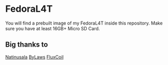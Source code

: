 # FedoraL4T

You will find a prebuilt image of my FedoraL4T inside this repository.
Make sure you have at least 16GB+ Micro SD Card.

## Big thanks to

[Natinusala](https://github.com/lakka-switch/Lakka-LibreELEC)
[ByLaws]()
[FluxCoil](https://fluxcoil.net/hardwarerelated/nintendo_switch)